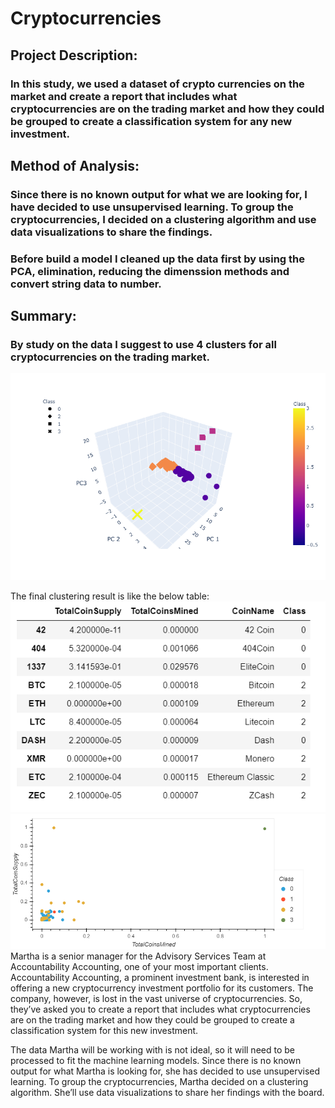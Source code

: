 # Cryptocurrencies
## Project Description:
### In this study, we used a dataset of crypto currencies on the market and create a report that includes what cryptocurrencies are on the trading market and how they could be grouped to create a classification system for any new investment.
## Method of Analysis:
### Since there is no known output for what we are looking for, I have decided to use unsupervised learning. To group the cryptocurrencies, I decided on a clustering algorithm and use data visualizations to share the findings.
### Before build a model I cleaned up the data first by using the PCA, elimination, reducing the dimenssion methods and convert string data to number.
## Summary:
### By study on the data I suggest to use 4 clusters for all cryptocurrencies on the trading market. 
![3D model](https://github.com/reza-ya57/Cryptocurrencies/blob/main/Images/newplot.png)

The final clustering result is like the below table:
![cluster table](https://github.com/reza-ya57/Cryptocurrencies/blob/main/Images/Untitled.png)
<br>
![2D scatter](https://github.com/reza-ya57/Cryptocurrencies/blob/main/Images/bokeh_plot.png)
Martha is a senior manager for the Advisory Services Team at Accountability Accounting, one of your most important clients. Accountability Accounting, a prominent investment bank, is interested in offering a new cryptocurrency investment portfolio for its customers. The company, however, is lost in the vast universe of cryptocurrencies. So, they’ve asked you to create a report that includes what cryptocurrencies are on the trading market and how they could be grouped to create a classification system for this new investment.

The data Martha will be working with is not ideal, so it will need to be processed to fit the machine learning models. Since there is no known output for what Martha is looking for, she has decided to use unsupervised learning. To group the cryptocurrencies, Martha decided on a clustering algorithm. She’ll use data visualizations to share her findings with the board.

